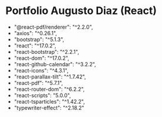 # Portfolio Augusto Diaz (React)

- "@react-pdf/renderer": "^2.2.0",
- "axios": "^0.26.1",
- "bootstrap": "^5.1.3",
- "react": "^17.0.2",
- "react-bootstrap": "^2.2.1",
- "react-dom": "^17.0.2",
- "react-github-calendar": "^3.2.2",
- "react-icons": "^4.3.1",
- "react-parallax-tilt": "^1.7.42",
- "react-pdf": "^5.7.1",
- "react-router-dom": "^6.2.2",
- "react-scripts": "5.0.0",
- "react-tsparticles": "^1.42.2",
- "typewriter-effect": "^2.18.2"
